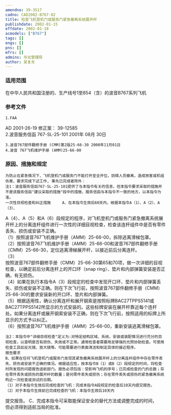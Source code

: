 ```yaml
---
amendno: 39-3517  
cadno: CAD2002-B767-02  
title: 检查飞机登机门或服务门紧急撤离系统展开杆  
publishdate: 2002-01-15  
effdate: 2002-01-18  
acmodels: ["B767"]  
tags: []  
engs: []  
pns: []  
mfrs: []  
admins: 华北管理局  
author: 吴复东  
---
```

  
### 适用范围  
在中华人民共和国注册的、生产线号1至854（含）的波音B767系列飞机  
  
<!--more-->  
### 参考文件  
    1.FAA  
AD 2001-26-19  修正案： 39-12585  
    2.波音服务信函 767-SL-25-101  2001年 08月 30日  
  
    3.波音767部件翻修手册 (CMM)第2版25-66-30 2000年11月01日  
    4.波音 767飞机维护手册 (AMM)25-66-00  
  
### 原因、措施和规定  
    为防止在紧急情况下，飞机登机门或服务门不能打开至全开位，妨碍人员撤离，造成旅客或机组伤害，要求完成下述工作, 事先已完成者除外：  
    注1：波音服务信函767-SL-25-101提供了与本指令有关的信息，但本指令要求采取的措施并不是该服务信函"建议采取的措施"段中的措施，服务信函与本指令不一致的地方，以本指令为准。  
    一次性目视检查和纠正措施     A、在本指令生效后60天内，根据本指令A（1）、A（2）、A（3）、  
  
A（4）、A（5）和A（6）段规定的程序，对飞机登机门或服务门紧急撤离系统展开杆上的分离连杆组件进行一次性的详细目视检查，检查该连杆组件中是否有零件丢失、损伤或安装不正确。  
    （1）按照波音767飞机维护手册（AMM）25-66-00，拆除逃离滑梯包罩。  
    （2）按照波音767飞机维护手册（AMM）25-66-00和波音767部件翻修手册（CMM）25-66-30，定位逃离滑梯展开杆，以接近前后分离连杆。  
（3）  
按照波音767部件翻修手册（CMM）25-66-30第65和70项，做一次详细的目视检查，以确定前后分离连杆上的开口环（snap ring）、垫片和内部弹簧安装是否正确，有无损伤。  
    （4）如果在执行本指令A（3）段规定的检查中发现开口环、垫片和内部弹簧丢失、损伤或安装不正确。则在下次飞行前，按照波音767部件翻修手册（CMM）25-66-30的要求安装新的开口环、垫片和内部弹簧。  
    （5）根据适用性，确认分离连杆和展开钢索是按照标牌BAC27TPPS5141或BAC27TPPS5142所显示的方式安装的。这些标牌安装在展开杆靠近每个连杆处。如果分离连杆或展开钢索安装不正确，则在下次飞行前，按照适用的标牌上所显示的方式予以纠正。  
    （6）按照波音767飞机维护手册（AMM）25-66-00，重新安装逃离滑梯包罩。  
  
    注2：本指令中"详细目视检查"定义为:对特定结构区域、系统、安装或装配情况进行充分的目视检查，以查明是否有损伤、失效或不正常。通常检查者需要用足够强的光照协助检查。可使用检查工具如反光镜、放大镜等。可能需要进行表面清洁和制定具体的接近程序。  
    报告要求  
    B、如果在任何飞机登机门或服务门发现其紧急撤离系统展开杆上的分离连杆组件中存在零件丢失、损伤或安装不正确的情况。根据适应性，按本指令B（1）或B（2）段规定的时间，将检查时所发现的问题报告适航部门。报告必须包括：受影响飞机的序号；已完成检查的门的总数；存在零件丢失或损伤的展开杆的数量；是何零件丢失或损伤；存在零件丢失或损伤的紧急撤离系统昀近一次检查或测试的日期。  
    （1）对于本指令生效后完成检查的飞机：完成本指令A段规定的检查后10天内提交报告。  
    （2）对于本指令生效前已完成检查的飞机：本指令生效后10天内  
  
提交报告。     C、完成本指令可采取能保证安全的替代方法或调整完成的时间，  
但必须得到适航当局的批准。  
